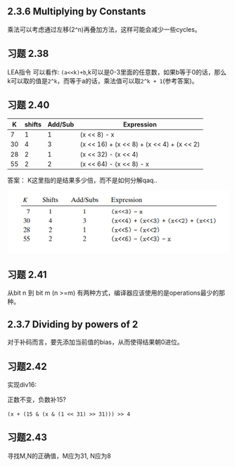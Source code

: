 ## 2.3.6 Multiplying by Constants

乘法可以考虑通过左移(2^n)再叠加方法，这样可能会减少一些cycles。

## 习题 2.38

LEA指令 可以看作: `(a<<k)+b`,k可以是0-3里面的任意数，如果b等于0的话，那么k可以取的值是`2^k`，而等于a的话，乘法值可以取`2^k + 1`(参考答案)。

## 习题 2.40

| K   | shifts | Add/Sub | Expression               |
| --- | ------ | ------- | ---------                |
| 7   |    1   |    1    | (x << 8) - x             |
| 30  |    4   |    3    | (x << 16) + (x << 8) + (x << 4) + (x << 2) |
| 28  |    2   |    1    | (x << 32) - (x << 4)     |
| 55  |    2   |    2    | (x << 64) - (x << 8) - x |

答案：
K这里指的是结果多少倍，而不是如何分解qaq..

![](./exercise240.PNG)

## 习题 2.41

从bit n 到 bit m (n >=m) 有两种方式，编译器应该使用的是operations最少的那种。

## 2.3.7 Dividing by powers of 2

对于补码而言，要先添加当前值的bias，从而使得结果朝0进位。

## 习题2.42

实现div16:

正数不变，负数补15?

`(x + (15 & (x & (1 << 31) >> 31))) >> 4`

## 习题2.43

寻找M,N的正确值，M应为31, N应为8
